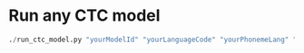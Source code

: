 # Run any CTC model

```python
./run_ctc_model.py "yourModelId" "yourLanguageCode" "yourPhonemeLang" "NumSamplesToDecode"
```
